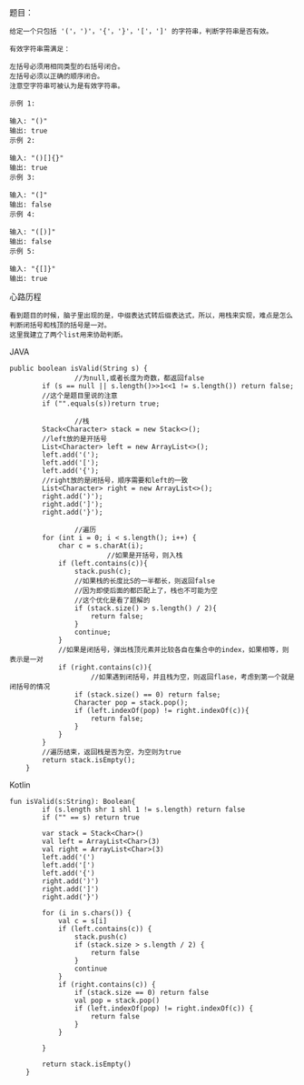 题目：

```
给定一个只包括 '('，')'，'{'，'}'，'['，']' 的字符串，判断字符串是否有效。

有效字符串需满足：

左括号必须用相同类型的右括号闭合。
左括号必须以正确的顺序闭合。
注意空字符串可被认为是有效字符串。

示例 1:

输入: "()"
输出: true
示例 2:

输入: "()[]{}"
输出: true
示例 3:

输入: "(]"
输出: false
示例 4:

输入: "([)]"
输出: false
示例 5:

输入: "{[]}"
输出: true
```

心路历程

```
看到题目的时候，脑子里出现的是，中缀表达式转后缀表达式，所以，用栈来实现，难点是怎么判断闭括号和栈顶的括号是一对。
这里我建立了两个list用来协助判断。
```

JAVA

```
public boolean isValid(String s) {
				//为null,或者长度为奇数，都返回false
       	if (s == null || s.length()>>1<<1 != s.length()) return false;
       	//这个是题目里说的注意
        if ("".equals(s))return true;

				//栈
        Stack<Character> stack = new Stack<>();
        //left放的是开括号   
        List<Character> left = new ArrayList<>();
        left.add('(');
        left.add('[');
        left.add('{');
        //right放的是闭括号，顺序需要和left的一致
        List<Character> right = new ArrayList<>();
        right.add(')');
        right.add(']');
        right.add('}');

				//遍历
        for (int i = 0; i < s.length(); i++) {
            char c = s.charAt(i);
						//如果是开括号，则入栈
            if (left.contains(c)){
                stack.push(c);
                //如果栈的长度比S的一半都长，则返回false
                //因为即使后面的都匹配上了，栈也不可能为空
                //这个优化是看了题解的
                if (stack.size() > s.length() / 2){
                    return false;
                }
                continue;
            }
            //如果是闭括号，弹出栈顶元素并比较各自在集合中的index，如果相等，则表示是一对
            if (right.contains(c)){
            		//如果遇到闭括号，并且栈为空，则返回flase，考虑到第一个就是闭括号的情况
                if (stack.size() == 0) return false;
                Character pop = stack.pop();
                if (left.indexOf(pop) != right.indexOf(c)){
                    return false;
                }
            }
        }
        //遍历结束，返回栈是否为空，为空则为true
        return stack.isEmpty(); 
    }
```

Kotlin

    fun isValid(s:String): Boolean{
            if (s.length shr 1 shl 1 != s.length) return false
            if ("" == s) return true
    
            var stack = Stack<Char>()
            val left = ArrayList<Char>(3)
            val right = ArrayList<Char>(3)
            left.add('(')
            left.add('[')
            left.add('{')
            right.add(')')
            right.add(']')
            right.add('}')
    
            for (i in s.chars()) {
                val c = s[i]
                if (left.contains(c)) {
                    stack.push(c)
                    if (stack.size > s.length / 2) {
                        return false
                    }
                    continue
                }
                if (right.contains(c)) {
                    if (stack.size == 0) return false
                    val pop = stack.pop()
                    if (left.indexOf(pop) != right.indexOf(c)) {
                        return false
                    }
                }
    
            }
    
            return stack.isEmpty()
        }